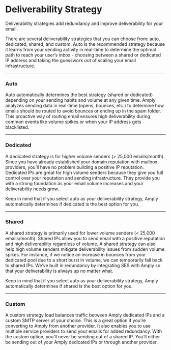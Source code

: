 # Deliverability Strategy

Deliverability strategies add redundancy and improve deliverability for your email.

There are several deliverability strategies that you can choose from: auto, dedicated, shared, and custom. Auto is the recommended strategy because it learns from your sending activity in real-time to determine the optimal path to reach your user’s inbox - choosing between a shared or dedicated IP address and taking the guesswork out of scaling your email infrastructure.

****

### Auto

Auto automatically determines the best strategy (shared or dedicated) depending on your sending habits and volume at any given time. Amply analyzes sending data in real-time (opens, bounces, etc.) to determine how emails should be routed to avoid bounces or ending up in the spam folder. This proactive way of routing email ensures high deliverability during common events like volume spikes or when your IP address gets blacklisted.

****

### Dedicated

A dedicated strategy is for higher volume senders (> 25,000 emails/month). Since you have already established your domain reputation with mailbox providers, you’ll have no problem building a positive IP reputation. Dedicated IPs are great for high volume senders because they give you full control over your reputation and sending infrastructure. They provide you with a strong foundation as your email volume increases and your deliverability needs grow. 

Keep in mind that if you select auto as your deliverability strategy, Amply automatically determines if dedicated is the best option for you.

****

### Shared

A shared strategy is primarily used for lower volume senders (< 25,000 emails/month). Shared IPs allow you to send email with a positive reputation and high deliverability regardless of volume. A shared strategy can also help high volume senders mitigate deliverability issues from sudden volume spikes. For instance, if we notice an increase in bounces from your dedicated pool due to a short burst in volume, we can temporarily fall back to shared IPs. We’ve built in redundancy by integrating SES with Amply so that your deliverability is always up no matter what.

Keep in mind that if you select auto as your deliverability strategy, Amply automatically determines if shared is the best option for you. 

****

### Custom

A custom strategy load balances traffic between Amply dedicated IPs and a custom SMTP server of your choice. This is a great option if you’re converting to Amply from another provider. It also enables you to use multiple service providers to send your emails for added redundancy. With the custom option, you’ll never be sending out of a shared IP. You’ll either be sending out of your Amply dedicated IPs or through another provider.